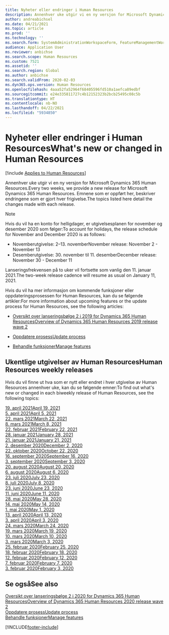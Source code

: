 ```yaml
---
title: Nyheter eller endringer i Human Resources
description: Annenhver uke utgir vi en ny versjon for Microsoft Dynamics 365 Human Resources. Emnene som er oppført her, beskriver endringene som er gjort hver uke.
author: andreabichsel
ms.date: 04/21/2021
ms.topic: article
ms.prod: ''
ms.technology: ''
ms.search.form: SystemAdministrationWorkspaceForm, FeatureManagementWorkspace
audience: Application User
ms.reviewer: anbichse
ms.search.scope: Human Resources
ms.custom: 7521
ms.assetid: ''
ms.search.region: Global
ms.author: anbichse
ms.search.validFrom: 2020-02-03
ms.dyn365.ops.version: Human Resources
ms.openlocfilehash: 4aaa52fa52964f68405596fd510a1aefca89edbf
ms.sourcegitcommit: e24e335811727c4b12152323b2bcb25495c08c5b
ms.translationtype: HT
ms.contentlocale: nb-NO
ms.lasthandoff: 04/22/2021
ms.locfileid: "5934850"
---
```

# <a name="whats-new-or-changed-in-human-resources"></a><span data-ttu-id="9dd68-104">Nyheter eller endringer i Human Resources</span><span class="sxs-lookup"><span data-stu-id="9dd68-104">What's new or changed in Human Resources</span></span>

[!include [Applies to Human Resources](../includes/applies-to-hr.md)]

<span data-ttu-id="9dd68-105">Annenhver uke utgir vi en ny versjon for Microsoft Dynamics 365 Human Resources.</span><span class="sxs-lookup"><span data-stu-id="9dd68-105">Every two weeks, we provide a new release for Microsoft Dynamics 365 Human Resources.</span></span> <span data-ttu-id="9dd68-106">Emnene som er oppført her, beskriver endringene som er gjort hver frigivelse.</span><span class="sxs-lookup"><span data-stu-id="9dd68-106">The topics listed here detail the changes made with each release.</span></span>

>[!NOTE]
><span data-ttu-id="9dd68-107">Hvis du vil ha en konto for helligdager, er utgivelsesplanen for november og desember 2020 som følger:</span><span class="sxs-lookup"><span data-stu-id="9dd68-107">To account for holidays, the release schedule for November and December 2020 is as follows:</span></span>
>
>- <span data-ttu-id="9dd68-108">Novemberutgivelse: 2–13. november</span><span class="sxs-lookup"><span data-stu-id="9dd68-108">November release: November 2 - November 13</span></span>
>- <span data-ttu-id="9dd68-109">Desemberutgivelse: 30. november til 11. desember</span><span class="sxs-lookup"><span data-stu-id="9dd68-109">December release: November 30 - December 11</span></span>
> 
><span data-ttu-id="9dd68-110">Lanseringsfrekvensen på to uker vil fortsette som vanlig den 11. januar 2021.</span><span class="sxs-lookup"><span data-stu-id="9dd68-110">The two-week release cadence will resume as usual on January 11, 2021.</span></span>

<span data-ttu-id="9dd68-111">Hvis du vil ha mer informasjon om kommende funksjoner eller oppdateringsprosessen for Human Resources, kan du se følgende artikler:</span><span class="sxs-lookup"><span data-stu-id="9dd68-111">For more information about upcoming features or the update process for Human Resources, see the following articles:</span></span> 

- [<span data-ttu-id="9dd68-112">Oversikt over lanseringsbølge 2 i 2019 for Dynamics 365 Human Resources</span><span class="sxs-lookup"><span data-stu-id="9dd68-112">Overview of Dynamics 365 Human Resources 2019 release wave 2</span></span>](/dynamics365-release-plan/2019wave2/dynamics365-human-resources/)

- [<span data-ttu-id="9dd68-113">Oppdatere prosess</span><span class="sxs-lookup"><span data-stu-id="9dd68-113">Update process</span></span>](hr-admin-setup-update-process.md)

- [<span data-ttu-id="9dd68-114">Behandle funksjoner</span><span class="sxs-lookup"><span data-stu-id="9dd68-114">Manage features</span></span>](hr-admin-manage-features.md)

## <a name="human-resources-weekly-releases"></a><span data-ttu-id="9dd68-115">Ukentlige utgivelser av Human Resources</span><span class="sxs-lookup"><span data-stu-id="9dd68-115">Human Resources weekly releases</span></span>

<span data-ttu-id="9dd68-116">Hvis du vil finne ut hva som er nytt eller endret i hver utgivelse av Human Resources annenhver uke, kan du se følgende emner:</span><span class="sxs-lookup"><span data-stu-id="9dd68-116">To find out what's new or changed in each biweekly release of Human Resources, see the following topics:</span></span>

[<span data-ttu-id="9dd68-117">19. april 2021</span><span class="sxs-lookup"><span data-stu-id="9dd68-117">April 19, 2021</span></span>](hr-whats-new-2021-04-19.md)</br>
[<span data-ttu-id="9dd68-118">5. april 2021</span><span class="sxs-lookup"><span data-stu-id="9dd68-118">April 5, 2021</span></span>](hr-whats-new-2021-04-05.md)</br>
[<span data-ttu-id="9dd68-119">22. mars 2021</span><span class="sxs-lookup"><span data-stu-id="9dd68-119">March 22, 2021</span></span>](hr-whats-new-2021-03-22.md)</br>
[<span data-ttu-id="9dd68-120">8. mars 2021</span><span class="sxs-lookup"><span data-stu-id="9dd68-120">March 8, 2021</span></span>](hr-whats-new-2021-03-08.md)</br>
[<span data-ttu-id="9dd68-121">22. februar 2021</span><span class="sxs-lookup"><span data-stu-id="9dd68-121">February 22, 2021</span></span>](hr-whats-new-2021-02-22.md)</br>
[<span data-ttu-id="9dd68-122">28. januar 2021</span><span class="sxs-lookup"><span data-stu-id="9dd68-122">January 28, 2021</span></span>](hr-whats-new-2021-01-28.md)</br>
[<span data-ttu-id="9dd68-123">21. januar 2021</span><span class="sxs-lookup"><span data-stu-id="9dd68-123">January 21, 2021</span></span>](hr-whats-new-2021-01-21.md)</br>
[<span data-ttu-id="9dd68-124">2. desember 2020</span><span class="sxs-lookup"><span data-stu-id="9dd68-124">December 2, 2020</span></span>](hr-whats-new-2020-12-02.md)</br>
[<span data-ttu-id="9dd68-125">22. oktober 2020</span><span class="sxs-lookup"><span data-stu-id="9dd68-125">October 22, 2020</span></span>](hr-whats-new-2020-10-22.md)</br>
[<span data-ttu-id="9dd68-126">16. september 2020</span><span class="sxs-lookup"><span data-stu-id="9dd68-126">September 16, 2020</span></span>](hr-whats-new-2020-09-16.md)</br>
[<span data-ttu-id="9dd68-127">3. september 2020</span><span class="sxs-lookup"><span data-stu-id="9dd68-127">September 3, 2020</span></span>](hr-whats-new-2020-09-03.md)</br>
[<span data-ttu-id="9dd68-128">20. august 2020</span><span class="sxs-lookup"><span data-stu-id="9dd68-128">August 20, 2020</span></span>](hr-whats-new-2020-08-20.md)</br>
[<span data-ttu-id="9dd68-129">6. august 2020</span><span class="sxs-lookup"><span data-stu-id="9dd68-129">August 6, 2020</span></span>](hr-whats-new-2020-08-06.md)</br>
[<span data-ttu-id="9dd68-130">23. juli 2020</span><span class="sxs-lookup"><span data-stu-id="9dd68-130">July 23, 2020</span></span>](hr-whats-new-2020-07-23.md)</br>
[<span data-ttu-id="9dd68-131">8. juli 2020</span><span class="sxs-lookup"><span data-stu-id="9dd68-131">July 8, 2020</span></span>](hr-whats-new-2020-07-08.md)</br>
[<span data-ttu-id="9dd68-132">23. juni 2020</span><span class="sxs-lookup"><span data-stu-id="9dd68-132">June 23, 2020</span></span>](hr-whats-new-2020-06-23.md)</br>
[<span data-ttu-id="9dd68-133">11. juni 2020</span><span class="sxs-lookup"><span data-stu-id="9dd68-133">June 11, 2020</span></span>](hr-whats-new-2020-06-11.md)</br>
[<span data-ttu-id="9dd68-134">28. mai 2020</span><span class="sxs-lookup"><span data-stu-id="9dd68-134">May 28, 2020</span></span>](hr-whats-new-2020-05-28.md)</br>
[<span data-ttu-id="9dd68-135">14. mai 2020</span><span class="sxs-lookup"><span data-stu-id="9dd68-135">May 14, 2020</span></span>](hr-whats-new-2020-05-14.md)</br>
[<span data-ttu-id="9dd68-136">1. mai 2020</span><span class="sxs-lookup"><span data-stu-id="9dd68-136">May 1, 2020</span></span>](hr-whats-new-2020-05-01.md)</br>
[<span data-ttu-id="9dd68-137">13. april 2020</span><span class="sxs-lookup"><span data-stu-id="9dd68-137">April 13, 2020</span></span>](hr-whats-new-2020-04-13.md)</br>
[<span data-ttu-id="9dd68-138">3. april 2020</span><span class="sxs-lookup"><span data-stu-id="9dd68-138">April 3, 2020</span></span>](hr-whats-new-2020-04-03.md)</br>
[<span data-ttu-id="9dd68-139">24. mars 2020</span><span class="sxs-lookup"><span data-stu-id="9dd68-139">March 24, 2020</span></span>](hr-whats-new-2020-03-24.md)</br>
[<span data-ttu-id="9dd68-140">19. mars 2020</span><span class="sxs-lookup"><span data-stu-id="9dd68-140">March 19, 2020</span></span>](hr-whats-new-2020-03-19.md)</br>
[<span data-ttu-id="9dd68-141">10. mars 2020</span><span class="sxs-lookup"><span data-stu-id="9dd68-141">March 10, 2020</span></span>](hr-whats-new-2020-03-10.md)</br>
[<span data-ttu-id="9dd68-142">3. mars 2020</span><span class="sxs-lookup"><span data-stu-id="9dd68-142">March 3, 2020</span></span>](hr-whats-new-2020-03-03.md)</br>
[<span data-ttu-id="9dd68-143">25. februar 2020</span><span class="sxs-lookup"><span data-stu-id="9dd68-143">February 25, 2020</span></span>](hr-whats-new-2020-02-25.md)</br>
[<span data-ttu-id="9dd68-144">18. februar 2020</span><span class="sxs-lookup"><span data-stu-id="9dd68-144">February 18, 2020</span></span>](hr-whats-new-2020-02-18.md)</br>
[<span data-ttu-id="9dd68-145">12. februar 2020</span><span class="sxs-lookup"><span data-stu-id="9dd68-145">February 12, 2020</span></span>](hr-whats-new-2020-02-12.md)</br>
[<span data-ttu-id="9dd68-146">7. februar 2020</span><span class="sxs-lookup"><span data-stu-id="9dd68-146">February 7, 2020</span></span>](hr-whats-new-2020-02-07.md)</br>
[<span data-ttu-id="9dd68-147">3. februar 2020</span><span class="sxs-lookup"><span data-stu-id="9dd68-147">February 3, 2020</span></span>](hr-whats-new-2020-02-03.md)

## <a name="see-also"></a><span data-ttu-id="9dd68-148">Se også</span><span class="sxs-lookup"><span data-stu-id="9dd68-148">See also</span></span>

[<span data-ttu-id="9dd68-149">Oversikt over lanseringsbølge 2 i 2020 for Dynamics 365 Human Resources</span><span class="sxs-lookup"><span data-stu-id="9dd68-149">Overview of Dynamics 365 Human Resources 2020 release wave 2</span></span>](/dynamics365-release-plan/2020wave2/human-resources/dynamics365-human-resources/)</br>
[<span data-ttu-id="9dd68-150">Oppdatere prosess</span><span class="sxs-lookup"><span data-stu-id="9dd68-150">Update process</span></span>](hr-admin-setup-update-process.md)</br>
[<span data-ttu-id="9dd68-151">Behandle funksjoner</span><span class="sxs-lookup"><span data-stu-id="9dd68-151">Manage features</span></span>](hr-admin-manage-features.md)


[!INCLUDE[footer-include](../includes/footer-banner.md)]